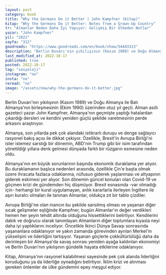 ```yaml
---
layout: post
category: book
title: "Why the Germans Do it Better | John Kampfner (Kitap)"
kitap: "Why the Germans Do it Better: Notes from a Grown-Up Country"
tr: "Almanlar Neden Daha İyi Yapıyor: Gelişmiş Bir Ülkeden Notlar"
yazar: "John Kampfner"
yil: "2022"
sayfa: "312"
goodreads: "https://www.goodreads.com/en/book/show/54443313"
description: "Berlin Duvarı'nın yıkılışının (Kasım 1989) ve Doğu Almanya ile Batı Almanya'nın birleşmesinin (Ekim 1990) üzerinden otuz yıl geçti. Alman asıllı gazeteci yazar John Kampfner, Almanlar Neden Daha İyi Yapıyor isimli kitabında Almanya'nın geçmişte yaptığı hatalardan çıkardığı dersleri ve kendini yeniden güçlü şekilde var etmesinin perde arkasını araştırıyor."
last_modified_at: 2022-10-17
published: true
posted: 2022-10-17
tag: "sosyoloji"
instagram: "no"
insta: "no"
reread: "no"
image: "/assets/new/why-the-germans-do-it-better.jpg"
---
```


Berlin Duvarı'nın yıkılışının (Kasım 1989) ve Doğu Almanya ile Batı Almanya'nın birleşmesinin (Ekim 1990) üzerinden otuz yıl geçti. Alman asıllı gazeteci yazar John Kampfner, Almanya'nın geçmişte yaptığı hatalardan çıkardığı dersleri ve kendini yeniden güçlü şekilde varetmesinin perde arkasını araştırıyor.

Almanya, son yıllarda pek çok alandaki istikrarlı duruşu ve denge sağlayıcı rasyonel bakış açısı ile dikkat çekiyor. Özellikle, Brexit'in  Avrupa Birliği'ni ister istemez sarstığı bir dönemin, ABD'nin Trump gibi bir isim tarafından yönetildiği yıllara denk gelmesi dünyada farklı bir rüzgarın esmesine neden oldu. 

Almanya'nın en büyük sorunlarının başında ekonomik duraklama yer alıyor. Bu duraklamanın başlıca nedenleri arasında, özellikle Çin'e başta olmak üzere ihracata fazlaca odaklanma, nüfusun giderek yaşlanması ve altyapının giderek eskimesi yer alıyor. Son dönemin güncel konuları olan Covid-19 ve göçmen krizi de gündemden hiç düşmüyor. Brexit esnasında -var olmadığı için- herhangi bir kural uygulamayan, anlık kararlarla ilerleyen İngiltere ile aşırı kuralcı olmaları ile tanınan Almanlar, oldukça zıt bir tablo çizdiler. 

Avrupa Birliği'ne olan inancın bu şekilde sarsılmış olması ve yaşanan diğer sıcak gelişmeler eşliğinde Kampfner, bugün Almanlar'ın değer verdikleri hemen her şeyin tehdit altında olduğunu hissettiklerini belirtiyor. Kendilerini dakik ve doğrucu olarak tanımlayan Almanların diğer toplumlara kıyasla neyi daha iyi yaptıklarını inceliyor. Öncelikle İkinci Dünya Savaşı sonrasında yaşananlara odaklanıyor ve yakın zamanda görevinden ayrılan Merkel'in yükselişini ve liderliğini tartışıyor. Yaşanan göçlerle çokkültürlülüğü daha da derinleşen bir Almanya'da savaş sonrası yeniden ayağa kaldırılan ekonomiyi ve Berlin Duvarı'nın yıkılışının gündelik hayata etkilerine odaklanıyor. 

Kitap, Almanya'nın rasyonel kalabilmesi sayesinde pek çok alanda liderliğini koruduğunu ya da liderliğe oynadığını belirtiyor. İklim krizi ve alınması gereken önlemler de ülke gündemini epey meşgul ediyor.
